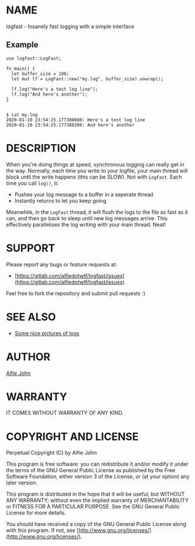 # NAME

logfast - Insanely fast logging with a simple interface

## Example

    use logfast::LogFast;

    fn main() {
      let buffer_size = 100;
      let mut lf = LogFast::new("my.log", buffer_size).unwrap();

      lf.log("Here's a test log line");
      lf.log("And here's another");
    }


    $ cat my.log
    2020-01-10 23:54:25.177300600: Here's a test log line
    2020-01-10 23:54:25.177380200: And here's another

# DESCRIPTION

When you're doing things at speed, synchronous logging can really get in the
way. Normally, each time you write to your logfile, your main thread will block
until the write happens (this can be SLOW). Not with `LogFast`. Each time you
call `log()`, it:

* Pushes your log message to a buffer in a seperate thread
* Instantly returns to let you keep going 

Meanwhile, in the `LogFast` thread, it will flush the logs to the file as fast
as it can, and then go back to sleep until new log messages arrive. This
effectively parallelises the log writing with your main thread. Neat!

# SUPPORT

Please report any bugs or feature requests at:

* [https://gitlab.com/alfiedotwtf/logfast/issues](https://gitlab.com/alfiedotwtf/logfast/issues)

Feel free to fork the repository and submit pull requests :)

# SEE ALSO

* [Some nice pictures of logs](https://www.flickr.com/search?text=logs)

# AUTHOR

[Alfie John](https://www.alfie.wtf)

# WARRANTY

IT COMES WITHOUT WARRANTY OF ANY KIND.

# COPYRIGHT AND LICENSE

Perpetual Copyright (C) by Alfie John

This program is free software: you can redistribute it and/or modify it under
the terms of the GNU General Public License as published by the Free Software
Foundation, either version 3 of the License, or (at your option) any later
version.

This program is distributed in the hope that it will be useful, but WITHOUT ANY
WARRANTY; without even the implied warranty of MERCHANTABILITY or FITNESS FOR A
PARTICULAR PURPOSE. See the GNU General Public License for more details.

You should have received a copy of the GNU General Public License along with
this program. If not, see [http://www.gnu.org/licenses/](http://www.gnu.org/licenses/).
